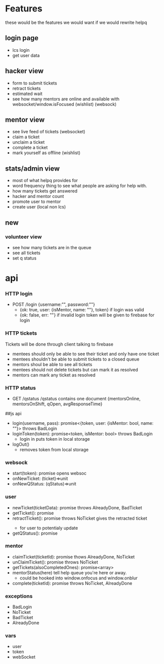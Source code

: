 # Features
these would be the features we would want if we would rewrite helpq

## login page
- lcs login
- get user data

## hacker view
- form to submit tickets
- retract tickets
- estimated wait
- see how many mentors are online and available with websocket/window.isFocused (wishlist) (websock)

## mentor view
- see live feed of tickets (websocket)
- claim a ticket 
- unclaim a ticket 
- complete a ticket 
- mark yourself as offline (wishlist) 

## stats/admin view
- most of what helpq provides for
- word frequency thing to see what people are asking for help with.
- how many tickets get answered
- hacker and mentor count
- promote user to mentor
- create user (local non lcs)

## new
### volunteer view
- see how many tickets are in the queue
- see all tickets
- set q status

# api
### HTTP login
- POST /login {username:"", password:""}
  + {ok: true, user: {isMentor, name: ""}, token} if login was valid
  + {ok: false, err: ""} if invalid login
  token will be given to firebase for login
### HTTP tickets
Tickets will be done through client talking to firebase
- mentees should only be able to see their ticket and only have one ticket
- mentees shouldn't be able to submit tickets to a closed queue
- mentors shoul be able to see all tickets
- mentees should not delete tickets but can mark it as resolved
- mentors can mark any ticket as resolved
### HTTP status
- GET /qstatus
/qstatus contains one document {mentorsOnline, mentorsOnShift, qOpen, avgResponseTime}

##js api
- login(username, pass): promise<{token, user: {isMentor: bool, name: ""}> throws BadLogin
- loginToken(token): promise<token, isMentor: bool> throws BadLogin
  + login in puts token in local storage
- logOut()
  + removes token from local storage

### websock
- start(token): promise<ok> opens websoc
- onNewTicket: (ticket)=>unit
- onNewQStatus: (qStatus)=>unit

### user
- newTicket(ticketData): promise<unit> throws AlreadyDone, BadTicket
- getTicket(): promise<ticket>
- retractTicket(): promise<ticket> throws NoTicket gives the retracted ticket
  + for user to potentialy update
- getQStatus(): promise<qStatus>

### mentor
- claimTicket(ticketId): promise<unit> thows AlreadyDone, NoTicket
- unClaimTicket(): promise<unit> throws NoTicket
- getTickets(alsoCompletedOnes): promise<array<ticket>>
- mentorStatus(here) tell help queue you're here or away.
  + could be hooked into window.onfocus and window.onblur
- complete(ticketId): promise<unit> throws NoTicket, AlreadyDone

### exceptions
- BadLogin
- NoTicket
- BadTicket
- AlreadyDone

### vars
- user
- token
- webSocket





